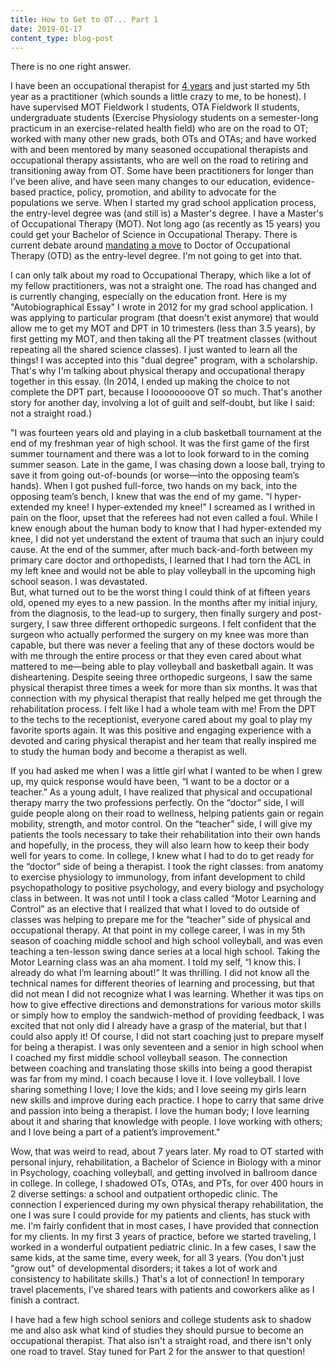 ```yaml
---
title: How to Get to OT... Part 1
date: 2019-01-17
content_type: blog-post
---
```

There is no one right answer.

I have been an occupational therapist for [4 years](https://theresotforthat.blogspot.com/2018/12/where-did-four-years-go.html) and just started my 5th year as a practitioner (which sounds a little crazy to me, to be honest). I have supervised MOT Fieldwork I students, OTA Fieldwork II students, undergraduate students (Exercise Physiology students on a semester-long practicum in an exercise-related health field) who are on the road to OT; worked with many other new grads, both OTs and OTAs; and have worked with and been mentored by many seasoned occupational therapists and occupational therapy assistants, who are well on the road to retiring and transitioning away from OT. Some have been practitioners for longer than I've been alive, and have seen many changes to our education, evidence-based practice, policy, promotion, and ability to advocate for the populations we serve. When I started my grad school application process, the entry-level degree was (and still is) a Master's degree. I have a Master's of Occupational Therapy (MOT). Not long ago (as recently as 15 years) you could get your Bachelor of Science in Occupational Therapy. There is current debate around [mandating a move](https://www.aota.org/Education-Careers/Accreditation/acote-doctoral-mandate-2027.aspx) to Doctor of Occupational Therapy (OTD) as the entry-level degree. I'm not going to get into that.

I can only talk about my road to Occupational Therapy, which like a lot of my fellow practitioners, was not a straight one. The road has changed and is currently changing, especially on the education front. Here is my "Autobiographical Essay" I wrote in 2012 for my grad school application. I was applying to particular program (that doesn't exist anymore) that would allow me to get my MOT and DPT in 10 trimesters (less than 3.5 years), by first getting my MOT, and then taking all the PT treatment classes (without repeating all the shared science classes). I just wanted to learn all the things! I was accepted into this "dual degree" program, with a scholarship. That's why I'm talking about physical therapy and occupational therapy together in this essay. (In 2014, I ended up making the choice to not complete the DPT part, because I loooooooove OT so much. That's another story for another day, involving a lot of guilt and self-doubt, but like I said: not a straight road.)

"I was fourteen years old and playing in a club basketball tournament at the end of my freshman year of high school.  It was the first game of the first summer tournament and there was a lot to look forward to in the coming summer season.  Late in the game, I was chasing down a loose ball, trying to save it from going out-of-bounds (or worse—into the opposing team’s hands).  When I got pushed full-force, two hands on my back, into the opposing team’s bench, I knew that was the end of my game.
“I hyper-extended my knee!  I hyper-extended my knee!”  I screamed as I writhed in pain on the floor, upset that the referees had not even called a foul.
While I knew enough about the human body to know that I had hyper-extended my knee, I did not yet understand the extent of trauma that such an injury could cause.  At the end of the summer, after much back-and-forth between my primary care doctor and orthopedists, I learned that I had torn the ACL in my left knee and would not be able to play volleyball in the upcoming high school season.
I was devastated.  
But, what turned out to be the worst thing I could think of at fifteen years old, opened my eyes to a new passion.  In the months after my initial injury, from the diagnosis, to the lead-up to surgery, then finally surgery and post-surgery, I saw three different orthopedic surgeons.  I felt confident that the surgeon who actually performed the surgery on my knee was more than capable, but there was never a feeling that any of these doctors would be with me through the entire process or that they even cared about what mattered to me—being able to play volleyball and basketball again.  It was disheartening.
Despite seeing three orthopedic surgeons, I saw the same physical therapist three times a week for more than six months.  It was that connection with my physical therapist that really helped me get through the rehabilitation process.  I felt like I had a whole team with me!  From the DPT to the techs to the receptionist, everyone cared about my goal to play my favorite sports again.  It was this positive and engaging experience with a devoted and caring physical therapist and her team that really inspired me to study the human body and become a therapist as well.

If you had asked me when I was a little girl what I wanted to be when I grew up, my quick response would have been, “I want to be a doctor or a teacher.”  As a young adult, I have realized that physical and occupational therapy marry the two professions perfectly.  On the “doctor” side, I will guide people along on their road to wellness, helping patients gain or regain mobility, strength, and motor control.  On the “teacher” side, I will give my patients the tools necessary to take their rehabilitation into their own hands and hopefully, in the process, they will also learn how to keep their body well for years to come.
In college, I knew what I had to do to get ready for the “doctor” side of being a therapist.  I took the right classes: from anatomy to exercise physiology to immunology, from infant development to child psychopathology to positive psychology, and every biology and psychology class in between.  It was not until I took a class called “Motor Learning and Control” as an elective that I realized that what I loved to do outside of classes was helping to prepare me for the “teacher” side of physical and occupational therapy.
At that point in my college career, I was in my 5th season of coaching middle school and high school volleyball, and was even teaching a ten-lesson swing dance series at a local high school.  Taking the Motor Learning class was an aha moment.  I told my self, “I know this.  I already do what I’m learning about!”  It was thrilling.  I did not know all the technical names for different theories of learning and processing, but that did not mean I did not recognize what I was learning.  Whether it was tips on how to give effective directions and demonstrations for various motor skills or simply how to employ the sandwich-method of providing feedback, I was excited that not only did I already have a grasp of the material, but that I could also apply it!
Of course, I did not start coaching just to prepare myself for being a therapist.  I was only seventeen and a senior in high school when I coached my first middle school volleyball season.  The connection between coaching and translating those skills into being a good therapist was far from my mind.  I coach because I love it.  I love volleyball. I love sharing something I love; I love the kids; and I love seeing my girls learn new skills and improve during each practice.  I hope to carry that same drive and passion into being a therapist.  I love the human body; I love learning about it and sharing that knowledge with people. I love working with others; and I love being a part of a patient’s improvement."
  
Wow, that was weird to read, about 7 years later. My road to OT started with personal injury, rehabilitation, a Bachelor of Science in Biology with a minor in Psychology, coaching volleyball, and getting involved in ballroom dance in college. In college, I shadowed OTs, OTAs, and PTs, for over 400 hours in 2 diverse settings: a school and outpatient orthopedic clinic. The connection I experienced during my own physical therapy rehabilitation, the one I was sure I could provide for my patients and clients, has stuck with me. I'm fairly confident that in most cases, I have provided that connection for my clients. In my first 3 years of practice, before we started traveling, I worked in a wonderful outpatient pediatric clinic. In a few cases, I saw the same kids, at the same time, every week, for all 3 years. (You don't just "grow out" of developmental disorders; it takes a lot of work and consistency to habilitate skills.) That's a lot of connection! In temporary travel placements, I've shared tears with patients and coworkers alike as I finish a contract. 

I have had a few high school seniors and college students ask to shadow me and also ask what kind of studies they should pursue to become an occupational therapist. That also isn't a straight road, and there isn't only one road to travel. Stay tuned for Part 2 for the answer to that question!